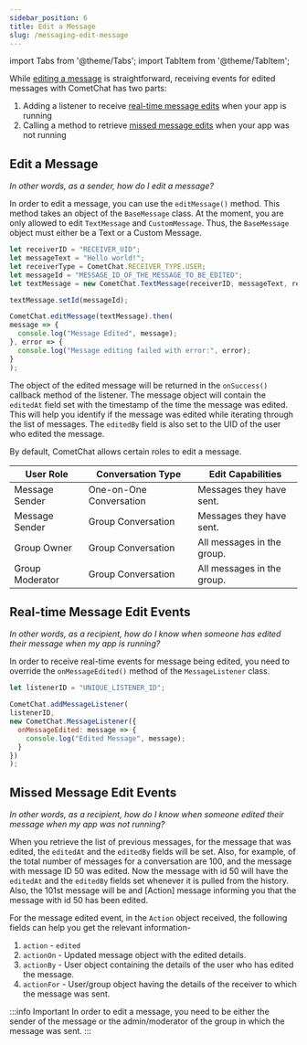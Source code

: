 ```yaml
---
sidebar_position: 6
title: Edit a Message
slug: /messaging-edit-message
---
```

import Tabs from '@theme/Tabs';
import TabItem from '@theme/TabItem';

While [editing a message](./messaging-edit-message#edit-a-message) is straightforward, receiving events for edited messages with CometChat has two parts:

1. Adding a listener to receive [real-time message edits](./messaging-edit-message#real-time-message-edit-events) when your app is running
2. Calling a method to retrieve [missed message edits](./messaging-edit-message#missed-message-edit-events) when your app was not running

## Edit a Message

_In other words, as a sender, how do I edit a message?_

In order to edit a message, you can use the `editMessage()` method. This method takes an object of the `BaseMessage` class. At the moment, you are only allowed to edit `TextMessage` and `CustomMessage`. Thus, the `BaseMessage` object must either be a Text or a Custom Message.

<Tabs>
<TabItem value="Edit Message" label="Edit Message">

  ```javascript
let receiverID = "RECEIVER_UID";
let messageText = "Hello world!";
let receiverType = CometChat.RECEIVER_TYPE.USER;
let messageId = "MESSAGE_ID_OF_THE_MESSAGE_TO_BE_EDITED";
let textMessage = new CometChat.TextMessage(receiverID, messageText, receiverType);

textMessage.setId(messageId);

CometChat.editMessage(textMessage).then(
  message => {
    console.log("Message Edited", message);
  }, error => {
    console.log("Message editing failed with error:", error);
  }
);
  ```
</TabItem>
</Tabs>



The object of the edited message will be returned in the `onSuccess()` callback method of the listener. The message object will contain the `editedAt` field set with the timestamp of the time the message was edited. This will help you identify if the message was edited while iterating through the list of messages. The `editedBy` field is also set to the UID of the user who edited the message.

By default, CometChat allows certain roles to edit a message.

| User Role | Conversation Type | Edit Capabilities | 
| ---- | ---- | ---- | 
| Message Sender | One-on-One Conversation | Messages they have sent. | 
| Message Sender | Group Conversation | Messages they have sent. | 
| Group Owner | Group Conversation | All messages in the group. | 
| Group Moderator | Group Conversation | All messages in the group. | 


## Real-time Message Edit Events

_In other words, as a recipient, how do I know when someone has edited their message when my app is running?_

In order to receive real-time events for message being edited, you need to override the `onMessageEdited()` method of the `MessageListener`  class.

<Tabs>
<TabItem value="Message Listener" label="Message Listener">

  ```javascript
let listenerID = "UNIQUE_LISTENER_ID";

CometChat.addMessageListener(
  listenerID,
  new CometChat.MessageListener({
    onMessageEdited: message => {
      console.log("Edited Message", message);
    }
  })
);
  ```
</TabItem>
</Tabs>



## Missed Message Edit Events

_In other words, as a recipient, how do I know when someone edited their message when my app was not running?_

When you retrieve the list of previous messages, for the message that was edited, the `editedAt` and the `editedBy` fields will be set. Also, for example, of the total number of messages for a conversation are 100, and the message with message ID 50 was edited. Now the message with id 50 will have the `editedAt` and the `editedBy` fields set whenever it is pulled from the history. Also, the 101st message will be and [Action] message informing you that the message with id 50 has been edited.

For the message edited event, in the `Action` object received, the following fields can help you get the relevant information-

1. `action` - `edited`
2. `actionOn` - Updated message object with the edited details.
3. `actionBy` - User object containing the details of the user who has edited the message.
4. `actionFor` - User/group object having the details of the receiver to which the message was sent.

:::info Important
 In order to edit a message, you need to be either the sender of the message or the admin/moderator of the group in which the message was sent.
:::
